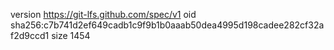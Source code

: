 version https://git-lfs.github.com/spec/v1
oid sha256:c7b741d2ef649cadb1c9f9b1b0aaab50dea4995d198cadee282cf32af2d9ccd1
size 1454
